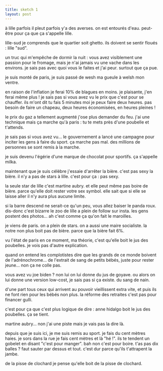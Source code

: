 ```yaml
---
title: sketch 1
layout: post
---
```


à lille parfois il pleut parfois y'a des averses.
on est entourés d'eau. peut-être pour ça que ça s'appelle lille.

lille-sud je comprends que le quartier soit ghetto.
ils doivent se sentir floués : lille "sud".

un truc qui m'empêche de dormir la nuit :
vous avez visiblement une passion pour le fromage, mais je n'ai jamais vu une vache dans les environs.
je sais pas avec quoi vous le faites et j'ai peur.
surtout que ça pue.

je suis monté de paris, je suis passé de wesh ma gueule à welsh mon ventre.

en raison de l'inflation je ferai 10% de blagues en moins.
je plaisante, j'en ferai même plus !
je sais pas si vous avez vu le prix que c'est pour se chauffer.
ils m'ont dit tu fais 5 minutes moi je peux faire deux heures.
pas besoin de faire un chapeau, deux heures économisées, en heures pleines !

le prix du gaz a tellement augmenté j'ose plus demander du feu.
j'ai une technique mais ça marche qu'à paris :
tu te mets près d'une poubelle et t'attends.

je sais pas si vous avez vu...
le gouvernement a lancé une campagne pour inciter les gens à faire du sport.
ça marche pas mal.
des millions de personnes se sont remis à la marche.

je suis devenu l'égérie d'une marque de chocolat pour sportifs.
ça s'appelle milka.

maintenant que je suis célèbre j'essaie d'arrêter la bière.
c'est pas sexy la bière. 
il n'y a pas de stars à lille. c'est pour ça : pas sexy.

la seule star de lille c'est martine aubry.
et elle peut même pas boire de bière.
parce qu'elle doit rester votre sex symbol.
elle sait que si elle se laisse aller il n'y aura plus aucune limite.

si la barre descend ne serait-ce qu'un peu, vous allez baiser le panda roux.
dis-donc c'est bizarre le zoo de lille a plein de follow sur insta.
les gens postent des photos... ah c'est comme ça qu'on fait le maroilles.

je viens de paris. on a plein de stars.
on a aussi une maire socialiste.
la notre non plus boit pas de bière.
parce que la bière fait 6%.

vu l'état de paris en ce moment, ma théorie, c'est qu'elle boit le jus des poubelles.
je vois pas d'autre explication.

quand on entend les complotistes dire que les grands de ce monde boivent de l'adrénochrome...
de l'extrait de sang de petits bébés, juste pour rester jeune...
non ça ne colle pas.

vous avez vu joe biden ? non lui on lui donne du jus de goyave.
ou alors on lui donne une version low-cost, je sais pas si ça existe.
du sang de nain.

d'une part tous ceux qui arrivent au pouvoir vieillissent extra vite,
et puis ils ne font rien pour les bébés non plus.
la réforme des retraites c'est pas pour financer gulli.

c'est pour ça que c'est plus logique de dire :
anne hidalgo boit le jus des poubelles.
ça se tient.

martine aubry... non j'ai une piste mais je vais pas la dire là.

depuis que je suis ici, je me suis remis au sport. je fais du cent mètres haies.
je sors dans la rue je fais cent mètres et là "hé !".
ils te tendent un gobelet en disant "c'est pour manger".
bah non c'est pour boire.
t'as pas dix balles ?
faut sauter par dessus et tout.
c'est dur parce qu'ils t'attrapent la jambe.

de la pisse de clochard je pense qu'elle boit de la pisse de clochard.
